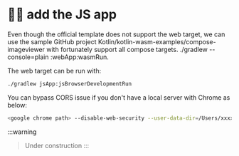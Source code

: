 #  👷‍♂️  add the JS app

Even though the official template does not support the web target, we can use the sample GitHub project Kotlin/kotlin-wasm-examples/compose-imageviewer with fortunately support all compose targets.
 ./gradlew --console=plain :webApp:wasmRun. 


The web target can be run with:
 
 ``` bash
./gradlew jsApp:jsBrowserDevelopmentRun
 ```


You can bypass CORS issue if you don't have a local server with Chrome as below:
``` bash
<google chrome path> --disable-web-security --user-data-dir=/Users/xxxx/Desktop/googlechrometmp http://localhost:8080/
```
 :::warning
 > Under construction
 :::

